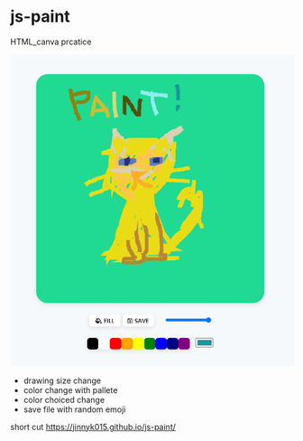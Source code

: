 # js-paint
 HTML_canva prcatice
 
 <img src="intro.PNG">
<ul>
 <li>drawing size change</li>
 <li>color change with pallete</li>
 <li>color choiced change</li>
 <li>save file with random emoji</li>
 </ul>
 
 short cut
  https://jinnyk015.github.io/js-paint/
